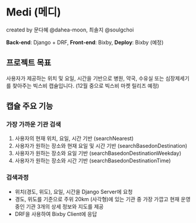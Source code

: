 # Medi (메디)

created by 문다혜 @dahea-moon, 최솔지 @soulgchoi

**Back-end**: Django + DRF,  **Front-end**: Bixby,  **Deploy**: Bixby (예정)



## 프로젝트 목표

사용자가 제공하는 위치 및 요일, 시간을 기반으로 병원, 약국, 수유실 또는 심장제세기를 찾아주는 빅스비 캡슐입니다. (12월 중으로 빅스비 마켓 릴리즈 예정)



## 캡슐 주요 기능

### **가장 가까운 기관 검색**

1. 사용자의 현재 위치, 요일, 시간 기반 (searchNearest)
2. 사용자가 원하는 장소와 현재 요일 및 시간 기반 (searchBasedonDestination)
3. 사용자가 원하는 장소와 요일 기반 (searchBasedonDestinationWeekday)
4. 사용자가 원하는 장소와 시간 기반 (searchBasedonDestinationTime)



### 검색과정

- 위치(경도, 위도), 요일, 시간을 Django Server에 요청
- 경도, 위도를 기준으로 주위 20km (사각형)에 있는 기관 중 가장 가깝고 현재 운영 중인 기관 3개의 상세 정보와 지도를 제공
- DRF을 사용하여 Bixby Client에 응답

​	

